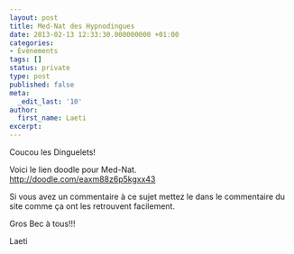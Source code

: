 ```yaml
---
layout: post
title: Med-Nat des Hypnodingues
date: 2013-02-13 12:33:30.000000000 +01:00
categories:
- Évènements
tags: []
status: private
type: post
published: false
meta:
  _edit_last: '10'
author:
  first_name: Laeti
excerpt:
---
```

<p>Coucou les Dinguelets!</p>
<p>Voici le lien doodle pour Med-Nat.<br />
<a id="yui_3_7_2_1_1360752529838_6049" href="http://doodle.com/eaxm88z6p5kgxx43" target="_blank">http://doodle.com/eaxm88z6p5kgxx43</a></p>
<p>Si vous avez un commentaire à ce sujet mettez le dans le commentaire du site comme ça ont les retrouvent facilement.</p>
<p>Gros Bec à tous!!!</p>
<p>Laeti</p>
